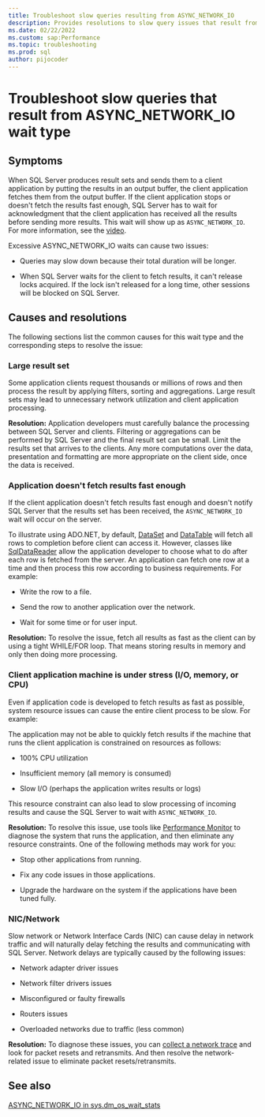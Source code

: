 ```yaml
---
title: Troubleshoot slow queries resulting from ASYNC_NETWORK_IO
description: Provides resolutions to slow query issues that result from ASYNC_NETWORK_IO wait type.
ms.date: 02/22/2022
ms.custom: sap:Performance
ms.topic: troubleshooting
ms.prod: sql
author: pijocoder 
---
```


# Troubleshoot slow queries that result from ASYNC_NETWORK_IO wait type

## Symptoms

When SQL Server produces result sets and sends them to a client application by putting the results in an output buffer, the client application fetches them from the output buffer. If the client application stops or doesn't fetch the results fast enough, SQL Server has to wait for acknowledgment that the client application has received all the results before sending more results. This wait will show up as `ASYNC_NETWORK_IO`. For more information, see the [video](/shows/SQL-Workshops/Understanding-ASYNCNETWORKIO-Waits-in-SQL-Server).

Excessive ASYNC_NETWORK_IO waits can cause two issues:

- Queries may slow down because their total duration will be longer.

- When SQL Server waits for the client to fetch results, it can't release locks acquired. If the lock isn't released for a long time, other sessions will be blocked on SQL Server.

## Causes and resolutions

The following sections list the common causes for this wait type and the corresponding steps to resolve the issue:

### Large result set

Some application clients request thousands or millions of rows and then process the result by applying filters, sorting and aggregations. Large result sets may lead to unnecessary network utilization and client application processing.

**Resolution:** Application developers must carefully balance the processing between SQL Server and clients. Filtering or aggregations can be performed by SQL Server and the final result set can be small. Limit the results set that arrives to the clients. Any more computations over the data, presentation and formatting are more appropriate on the client side, once the data is received.  

### Application doesn't fetch results fast enough

If the client application doesn't fetch results fast enough and doesn't notify SQL Server that the results set has been received, the `ASYNC_NETWORK_IO` wait will occur on the server.

To illustrate using ADO.NET, by default, [DataSet](/dotnet/framework/data/adonet/ado-net-datasets) and [DataTable](/dotnet/api/system.data.datatable) will fetch all rows to completion before client can access it. However, classes like [SqlDataReader](/dotnet/api/system.data.sqlclient.sqldatareader) allow the application developer to choose what to do after each row is fetched from the server. An application can fetch one row at a time and then process this row according to business requirements. For example:

- Write the row to a file.

- Send the row to another application over the network.

- Wait for some time or for user input.

**Resolution:** To resolve the issue, fetch all results as fast as the client can by using a tight WHILE/FOR loop. That means storing results in memory and only then doing more processing.

### Client application machine is under stress (I/O, memory, or CPU)

Even if application code is developed to fetch results as fast as possible, system resource issues can cause the entire client process to be slow. For example:

The application may not be able to quickly fetch results if the machine that runs the client application is constrained on resources as follows:

- 100% CPU utilization

- Insufficient memory (all memory is consumed)

- Slow I/O (perhaps the application writes results or logs)

This resource constraint can also lead to slow processing of incoming results and cause the SQL Server to wait with `ASYNC_NETWORK_IO`.

**Resolution:** To resolve this issue, use tools like [Performance Monitor](https://techcommunity.microsoft.com/t5/ask-the-performance-team/windows-performance-monitor-overview/ba-p/375481) to diagnose the system that runs the application, and then eliminate any resource constraints. One of the following methods may work for you:

- Stop other applications from running.

- Fix any code issues in those applications.

- Upgrade the hardware on the system if the applications have been tuned fully.

### NIC/Network

Slow network or Network Interface Cards (NIC) can cause delay in network traffic and will naturally delay fetching the results and communicating with SQL Server. Network delays are typically caused by the following issues:

- Network adapter driver issues

- Network filter drivers issues

- Misconfigured or faulty firewalls

- Routers issues

- Overloaded networks due to traffic (less common)

**Resolution:** To diagnose these issues, you can [collect a network trace](/azure/azure-web-pubsub/howto-troubleshoot-network-trace) and look for packet resets and retransmits. And then resolve the network-related issue to eliminate packet resets/retransmits.

## See also

[ASYNC_NETWORK_IO in sys.dm_os_wait_stats](/sql/relational-databases/system-dynamic-management-views/sys-dm-os-wait-stats-transact-sql#async_network_io)
